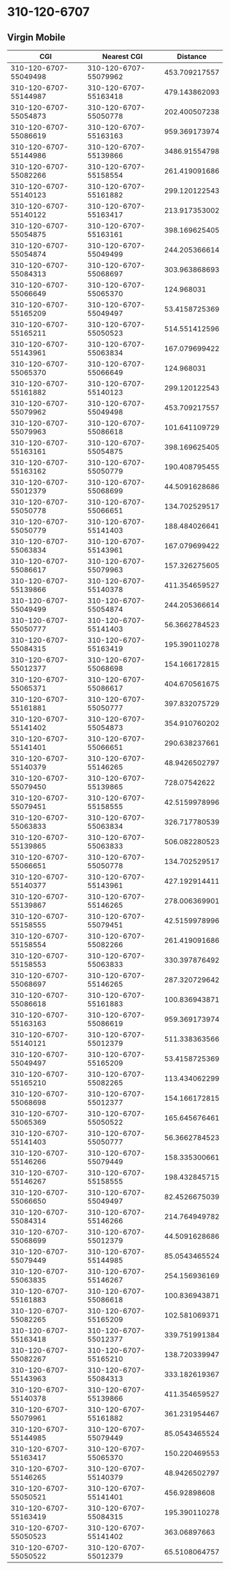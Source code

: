 # 310-120-6707
## Virgin Mobile


| CGI | Nearest CGI | Distance |
|-----|-------------|----------|
| 310-120-6707-55049498 | 310-120-6707-55079962 | 453.709217557 |
| 310-120-6707-55144987 | 310-120-6707-55163418 | 479.143862093 |
| 310-120-6707-55054873 | 310-120-6707-55050778 | 202.400507238 |
| 310-120-6707-55086619 | 310-120-6707-55163163 | 959.369173974 |
| 310-120-6707-55144986 | 310-120-6707-55139866 | 3486.91554798 |
| 310-120-6707-55082266 | 310-120-6707-55158554 | 261.419091686 |
| 310-120-6707-55140123 | 310-120-6707-55161882 | 299.120122543 |
| 310-120-6707-55140122 | 310-120-6707-55163417 | 213.917353002 |
| 310-120-6707-55054875 | 310-120-6707-55163161 | 398.169625405 |
| 310-120-6707-55054874 | 310-120-6707-55049499 | 244.205366614 |
| 310-120-6707-55084313 | 310-120-6707-55068697 | 303.963868693 |
| 310-120-6707-55066649 | 310-120-6707-55065370 | 124.968031 |
| 310-120-6707-55165209 | 310-120-6707-55049497 | 53.4158725369 |
| 310-120-6707-55165211 | 310-120-6707-55050523 | 514.551412596 |
| 310-120-6707-55143961 | 310-120-6707-55063834 | 167.079699422 |
| 310-120-6707-55065370 | 310-120-6707-55066649 | 124.968031 |
| 310-120-6707-55161882 | 310-120-6707-55140123 | 299.120122543 |
| 310-120-6707-55079962 | 310-120-6707-55049498 | 453.709217557 |
| 310-120-6707-55079963 | 310-120-6707-55086618 | 101.641109729 |
| 310-120-6707-55163161 | 310-120-6707-55054875 | 398.169625405 |
| 310-120-6707-55163162 | 310-120-6707-55050779 | 190.408795455 |
| 310-120-6707-55012379 | 310-120-6707-55068699 | 44.5091628686 |
| 310-120-6707-55050778 | 310-120-6707-55066651 | 134.702529517 |
| 310-120-6707-55050779 | 310-120-6707-55141403 | 188.484026641 |
| 310-120-6707-55063834 | 310-120-6707-55143961 | 167.079699422 |
| 310-120-6707-55086617 | 310-120-6707-55079963 | 157.326275605 |
| 310-120-6707-55139866 | 310-120-6707-55140378 | 411.354659527 |
| 310-120-6707-55049499 | 310-120-6707-55054874 | 244.205366614 |
| 310-120-6707-55050777 | 310-120-6707-55141403 | 56.3662784523 |
| 310-120-6707-55084315 | 310-120-6707-55163419 | 195.390110278 |
| 310-120-6707-55012377 | 310-120-6707-55068698 | 154.166172815 |
| 310-120-6707-55065371 | 310-120-6707-55086617 | 404.670561675 |
| 310-120-6707-55161881 | 310-120-6707-55050777 | 397.832075729 |
| 310-120-6707-55141402 | 310-120-6707-55054873 | 354.910760202 |
| 310-120-6707-55141401 | 310-120-6707-55066651 | 290.638237661 |
| 310-120-6707-55140379 | 310-120-6707-55146265 | 48.9426502797 |
| 310-120-6707-55079450 | 310-120-6707-55139865 | 728.07542622 |
| 310-120-6707-55079451 | 310-120-6707-55158555 | 42.5159978996 |
| 310-120-6707-55063833 | 310-120-6707-55063834 | 326.717780539 |
| 310-120-6707-55139865 | 310-120-6707-55063833 | 506.082280523 |
| 310-120-6707-55066651 | 310-120-6707-55050778 | 134.702529517 |
| 310-120-6707-55140377 | 310-120-6707-55143961 | 427.192914411 |
| 310-120-6707-55139867 | 310-120-6707-55146265 | 278.006369901 |
| 310-120-6707-55158555 | 310-120-6707-55079451 | 42.5159978996 |
| 310-120-6707-55158554 | 310-120-6707-55082266 | 261.419091686 |
| 310-120-6707-55158553 | 310-120-6707-55063833 | 330.397876492 |
| 310-120-6707-55068697 | 310-120-6707-55146265 | 287.320729642 |
| 310-120-6707-55086618 | 310-120-6707-55161883 | 100.836943871 |
| 310-120-6707-55163163 | 310-120-6707-55086619 | 959.369173974 |
| 310-120-6707-55140121 | 310-120-6707-55012379 | 511.338363566 |
| 310-120-6707-55049497 | 310-120-6707-55165209 | 53.4158725369 |
| 310-120-6707-55165210 | 310-120-6707-55082265 | 113.434062299 |
| 310-120-6707-55068698 | 310-120-6707-55012377 | 154.166172815 |
| 310-120-6707-55065369 | 310-120-6707-55050522 | 165.645676461 |
| 310-120-6707-55141403 | 310-120-6707-55050777 | 56.3662784523 |
| 310-120-6707-55146266 | 310-120-6707-55079449 | 158.335300661 |
| 310-120-6707-55146267 | 310-120-6707-55158555 | 198.432845715 |
| 310-120-6707-55066650 | 310-120-6707-55049497 | 82.4526675039 |
| 310-120-6707-55084314 | 310-120-6707-55146266 | 214.764949782 |
| 310-120-6707-55068699 | 310-120-6707-55012379 | 44.5091628686 |
| 310-120-6707-55079449 | 310-120-6707-55144985 | 85.0543465524 |
| 310-120-6707-55063835 | 310-120-6707-55146267 | 254.156936169 |
| 310-120-6707-55161883 | 310-120-6707-55086618 | 100.836943871 |
| 310-120-6707-55082265 | 310-120-6707-55165209 | 102.581069371 |
| 310-120-6707-55163418 | 310-120-6707-55012377 | 339.751991384 |
| 310-120-6707-55082267 | 310-120-6707-55165210 | 138.720339947 |
| 310-120-6707-55143963 | 310-120-6707-55084313 | 333.182619367 |
| 310-120-6707-55140378 | 310-120-6707-55139866 | 411.354659527 |
| 310-120-6707-55079961 | 310-120-6707-55161882 | 361.231954467 |
| 310-120-6707-55144985 | 310-120-6707-55079449 | 85.0543465524 |
| 310-120-6707-55163417 | 310-120-6707-55065370 | 150.220469553 |
| 310-120-6707-55146265 | 310-120-6707-55140379 | 48.9426502797 |
| 310-120-6707-55050521 | 310-120-6707-55141401 | 456.92898608 |
| 310-120-6707-55163419 | 310-120-6707-55084315 | 195.390110278 |
| 310-120-6707-55050523 | 310-120-6707-55141402 | 363.06897663 |
| 310-120-6707-55050522 | 310-120-6707-55012379 | 65.5108064757 |
